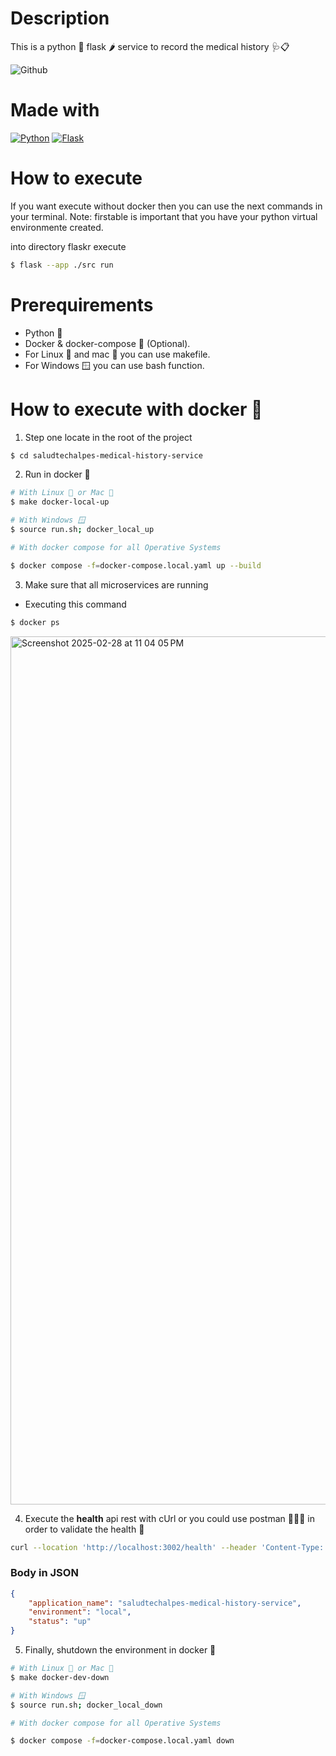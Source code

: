 # Description
This is a python 🐍 flask 🌶️ service to record the medical history 🩺📋

![Github](https://github.com/SaludTechAlpes/saludtechalpes-medical-history-service/actions/workflows/action.yaml/badge.svg)

# Made with
[![Python](https://img.shields.io/badge/python-2b5b84?style=for-the-badge&logo=python&logoColor=white&labelColor=000000)]()
[![Flask](https://img.shields.io/badge/flask-000000?style=for-the-badge&logo=flask&logoColor=white&labelColor=000000)]()

# How to execute

If you want execute without docker then you can use the next commands in your terminal.
Note: firstable is important that you have your python virtual environmente created.

into directory flaskr execute
```bash
$ flask --app ./src run
```

# Prerequirements


* Python 🐍
* Docker & docker-compose 🐳 (Optional).
* For Linux 🐧 and mac 🍎 you can use makefile.
* For Windows 🪟 you can use bash function.

# How to execute with docker 🐳

1. Step one locate in the root of the project

```bash
$ cd saludtechalpes-medical-history-service
```

2. Run in docker 🐳

```bash
# With Linux 🐧 or Mac 🍎
$ make docker-local-up

# With Windows 🪟
$ source run.sh; docker_local_up

# With docker compose for all Operative Systems

$ docker compose -f=docker-compose.local.yaml up --build
```

3. Make sure that all microservices are running

* Executing this command

```bash
$ docker ps
```
<img width="1389" alt="Screenshot 2025-02-28 at 11 04 05 PM" src="https://github.com/user-attachments/assets/25f7c8aa-a53b-4d5d-b54b-f3087777f96f" />

4. Execute the **health** api rest with cUrl or you could use postman 👩🏻‍🚀 in order to validate the health 💚

```bash
curl --location 'http://localhost:3002/health' --header 'Content-Type: application/json'
```

### Body in JSON

```json
{
    "application_name": "saludtechalpes-medical-history-service",
    "environment": "local",
    "status": "up"
}

```

5. Finally, shutdown the environment in docker 🐳
```bash
# With Linux 🐧 or Mac 🍎
$ make docker-dev-down

# With Windows 🪟
$ source run.sh; docker_local_down

# With docker compose for all Operative Systems

$ docker compose -f=docker-compose.local.yaml down
```
